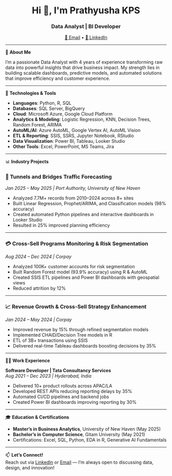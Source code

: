 <h1 align="center">Hi 👋, I'm Prathyusha KPS</h1>
<h3 align="center">Data Analyst | BI Developer </h3>

<p align="center">
  <a href="mailto:prathyushakps66@gmail.com">📧 Email</a> •
  <a href="https://www.linkedin.com/in/kpsprathyusha/">🔗 LinkedIn</a>
</p>

---

🎯 **About Me**

I’m a passionate Data Analyst with 4 years of experience transforming raw data into powerful insights that drive business impact. My strength lies in building scalable dashboards, predictive models, and automated solutions that improve efficiency and customer experience.

---

🔧 **Technologies & Tools**

- **Languages**: Python, R, SQL  
- **Databases**: SQL Server, BigQuery  
- **Cloud**: Microsoft Azure, Google Cloud Platform  
- **Analytics & Modeling**: Logistic Regression, KNN, Decision Trees, Random Forest, ARIMA  
- **AutoML/AI**: Azure AutoML, Google Vertex AI, AutoML Vision  
- **ETL & Reporting**: SSIS, SSRS, Jupyter Notebook, RStudio  
- **Data Visualization**: Power BI, Tableau, Looker Studio  
- **Other Tools**: Excel, PowerPoint, MS Teams, Jira

---

📊 **Industry Projects**

### 🚦 Tunnels and Bridges Traffic Forecasting  
*Jan 2025 – May 2025 | Port Authority, University of New Haven*  
- Analyzed 7.7M+ records from 2010–2024 across 8+ sites  
- Built Linear Regression, Prophet/ARIMA, and Classification models (98% accuracy)  
- Created automated Python pipelines and interactive dashboards in Looker Studio  
- Resulted in 25% improved planning efficiency  

---

### 💳 Cross-Sell Programs Monitoring & Risk Segmentation  
*Aug 2024 – Dec 2024 | Corpay*  
- Analyzed 100K+ customer accounts for risk segmentation  
- Built Random Forest model (93.9% accuracy) using R & AutoML  
- Created SSIS ETL pipelines and Power BI dashboards with geospatial views  
- Reduced attrition by 12%  

---

### 📈 Revenue Growth & Cross-Sell Strategy Enhancement  
*Jan 2024 – May 2024 | Corpay*  
- Improved revenue by 15% through refined segmentation models  
- Implemented CHAID/Decision Tree models in R  
- ETL of 3B+ transactions using SSIS  
- Delivered real-time Tableau dashboards boosting decisions by 35%

---

👩‍💻 **Work Experience**

**Software Developer | Tata Consultancy Services**  
*Aug 2021 – Dec 2023 | Hyderabad, India*  
- Delivered 10+ product rollouts across APAC/LA  
- Developed REST APIs reducing reporting delays by 35%  
- Automated CI/CD pipelines and backend jobs  
- Created Power BI dashboards improving reporting by 30%

---

🎓 **Education & Certifications**

- **Master’s in Business Analytics**, University of New Haven (May 2025)  
- **Bachelor’s in Computer Science**, Gitam University (May 2021)  
- Certifications: Excel, SQL, Python, EDA in R, Generative AI Fundamentals

---


📫 **Let’s Connect!**  
Reach out via [LinkedIn](https://www.linkedin.com/in/kpsprathyusha/) or [Email](mailto:prathyushakps66@gmail.com) — I’m always open to discussing data, design, and innovation!

